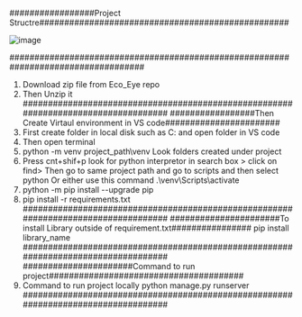 #################Project Structre##################################################

![image](https://github.com/VishalGirase/Eco_Eye/assets/70579998/5069b542-7e63-4fae-b758-7a095c0d8ac1)

###################################################################################
1. Download zip file from Eco_Eye repo
2. Then Unzip it
###################################################################################
#################Then Create Virtaul environment in VS code#######################
1. First create folder in local disk such as C: and open folder in VS code
2. Then open terminal
3. python -m venv project_path\venv
   Look folders created under project
4. Press cnt+shif+p look for python interpretor in search box > click on find>
   Then go to same project path and go to scripts and then select python
   Or either use this command 
   .\venv\Scripts\activate
5. python -m pip install --upgrade pip
6. pip install -r requirements.txt
###################################################################################
######################To install Library outside of requirement.txt################
pip install library_name
###################################################################################
######################Command to run project#######################################
1. Command to run project locally 
python manage.py runserver
###################################################################################
